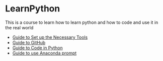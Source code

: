 # LearnPython

This is a course to learn how to learn python and how to code and use it in the real world

 
+ [Guide to Set up the Necessary Tools](Guides/SetUp.md)
+ [Guide to GitHub](Guides/GitHub.md)
+ [Guide to Code in Python](Guides/PythonIntro.md)
+ [Guide to use Anaconda prompt](Guides/anaconda.md)